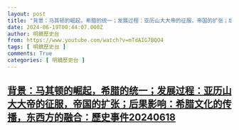 ```yaml
---
layout: post
title: "背景：马其顿的崛起，希腊的统一；发展过程：亚历山大大帝的征服，帝国的扩张；后果影响：希腊文化的传播，东西方的融合：歷史事件20240618"
date: 2024-06-19T00:44:07.000Z
author: 明鏡歷史台
from: https://www.youtube.com/watch?v=mTdAIG7BQO4
tags: [ 明鏡歷史台 ]
comments: True
categories: [ 明鏡歷史台 ]
---
```

<!--1718757847000-->
[背景：马其顿的崛起，希腊的统一；发展过程：亚历山大大帝的征服，帝国的扩张；后果影响：希腊文化的传播，东西方的融合：歷史事件20240618](https://www.youtube.com/watch?v=mTdAIG7BQO4)
------

<div>

</div>

